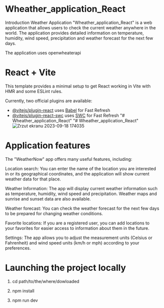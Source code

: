 # Wheather_application_React

Introduction
Weather Application "Wheather_application_React" is a web application that allows users to check the current weather anywhere in the world. 
The application provides detailed information on temperature, humidity, wind speed, precipitation and weather forecast for the next few days.

The application uses openwheaterapi


# React + Vite

This template provides a minimal setup to get React working in Vite with HMR and some ESLint rules.

Currently, two official plugins are available:

- [@vitejs/plugin-react](https://github.com/vitejs/vite-plugin-react/blob/main/packages/plugin-react/README.md) uses [Babel](https://babeljs.io/) for Fast Refresh
- [@vitejs/plugin-react-swc](https://github.com/vitejs/vite-plugin-react-swc) uses [SWC](https://swc.rs/) for Fast Refresh
"# Wheather_application_React" 
"# Wheather_application_React" 
![Zrzut ekranu 2023-09-18 174035](https://github.com/Kamil-Medrala-Z12/Wheather_application_React/assets/42354098/a6d937b3-2911-4d5b-8c3d-20f2747ea303)

# Application features
The "WeatherNow" app offers many useful features, including:

Location search: You can enter the name of the location you are interested in or its geographical coordinates, and the application will show current weather data for that place.

Weather Information: The app will display current weather information such as temperature, humidity, wind speed and precipitation. Weather maps and sunrise and sunset data are also available.

Weather forecast: You can check the weather forecast for the next few days to be prepared for changing weather conditions.

Favorite locations: If you are a registered user, you can add locations to your favorites for easier access to information about them in the future.

Settings: The app allows you to adjust the measurement units (Celsius or Fahrenheit) and wind speed units (km/h or mph) according to your preferences.

# Launching the project locally

1. cd path/to/the/where/dowloaded

2. npm install 

3. npm run dev
